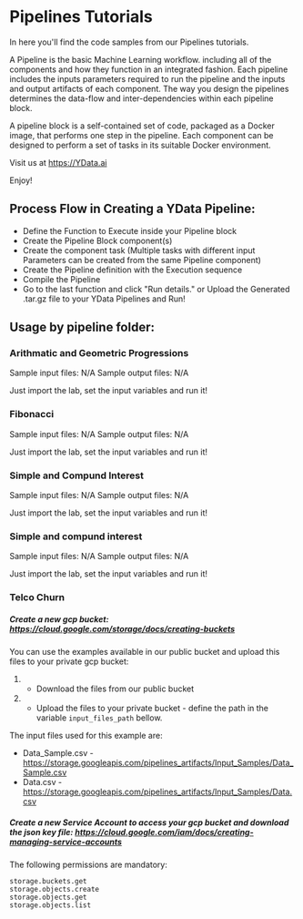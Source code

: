 # Pipelines Tutorials

In here you'll find the code samples from our Pipelines tutorials.

A Pipeline is the basic Machine Learning workflow. including all of the components and how they function in an integrated fashion. Each pipeline includes the inputs parameters required to run the pipeline and the inputs and output artifacts of each component. The way you design the pipelines determines the data-flow and inter-dependencies within each pipeline block.

A pipeline block is a self-contained set of code, packaged as a Docker image, that performs one step in the pipeline. Each component can be designed to perform a set of tasks in its suitable Docker environment.

Visit us at https://YData.ai


Enjoy!

## Process Flow in Creating a YData Pipeline:
- Define the Function to Execute inside your Pipeline block
- Create the Pipeline Block component(s)
- Create the component task (Multiple tasks with different input Parameters can be created from the same Pipeline component)
- Create the Pipeline definition with the Execution sequence
- Compile the Pipeline
- Go to the last function and click "Run details." or Upload the Generated .tar.gz file to your YData Pipelines and Run!

## Usage by pipeline folder:

### Arithmatic and Geometric Progressions

Sample input files: N/A
Sample output files: N/A

Just import the lab, set the input variables and run it!

### Fibonacci

Sample input files: N/A
Sample output files: N/A

Just import the lab, set the input variables and run it!

### Simple and Compund Interest

Sample input files: N/A
Sample output files: N/A

Just import the lab, set the input variables and run it!

### Simple and compund interest

Sample input files: N/A
Sample output files: N/A

Just import the lab, set the input variables and run it!

### Telco Churn

##### Create a new gcp bucket: https://cloud.google.com/storage/docs/creating-buckets

You can use the examples available in our public bucket and upload this files to your private gcp bucket:
 1. - Download the files from our public bucket
 2. - Upload the files to your private bucket - define the path in the variable `input_files_path` bellow.

The input files used for this example are:

- Data_Sample.csv - https://storage.googleapis.com/pipelines_artifacts/Input_Samples/Data_Sample.csv
- Data.csv        - https://storage.googleapis.com/pipelines_artifacts/Input_Samples/Data.csv

##### Create a new Service Account to access your gcp bucket and download the json key file: https://cloud.google.com/iam/docs/creating-managing-service-accounts
The following permissions are mandatory:
```
storage.buckets.get
storage.objects.create
storage.objects.get
storage.objects.list
```
